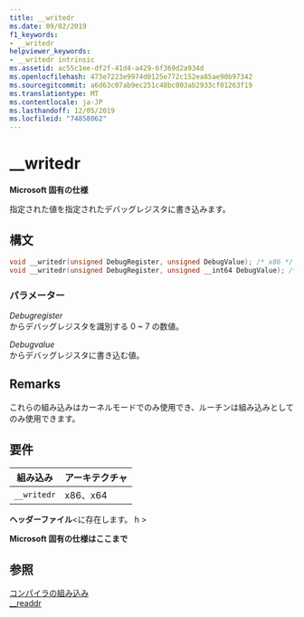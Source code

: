 ```yaml
---
title: __writedr
ms.date: 09/02/2019
f1_keywords:
- __writedr
helpviewer_keywords:
- __writedr intrinsic
ms.assetid: ac55c1ee-df2f-41d4-a429-6f369d2a934d
ms.openlocfilehash: 473e7223e9974d0125e772c152ea85ae90b97342
ms.sourcegitcommit: a6d63c07ab9ec251c48bc003ab2933cf01263f19
ms.translationtype: MT
ms.contentlocale: ja-JP
ms.lasthandoff: 12/05/2019
ms.locfileid: "74858062"
---
```

# <a name="__writedr"></a>__writedr

**Microsoft 固有の仕様**

指定された値を指定されたデバッグレジスタに書き込みます。

## <a name="syntax"></a>構文

```C
void __writedr(unsigned DebugRegister, unsigned DebugValue); /* x86 */
void __writedr(unsigned DebugRegister, unsigned __int64 DebugValue); /* x64 */
```

### <a name="parameters"></a>パラメーター

*Debugregister*\
からデバッグレジスタを識別する 0 ~ 7 の数値。

*Debugvalue*\
からデバッグレジスタに書き込む値。

## <a name="remarks"></a>Remarks

これらの組み込みはカーネルモードでのみ使用でき、ルーチンは組み込みとしてのみ使用できます。

## <a name="requirements"></a>要件

|組み込み|アーキテクチャ|
|---------------|------------------|
|`__writedr`|x86、x64|

**ヘッダーファイル**\<に存在します。 h >

**Microsoft 固有の仕様はここまで**

## <a name="see-also"></a>参照

[コンパイラの組み込み](../intrinsics/compiler-intrinsics.md)\
[__readdr](../intrinsics/readdr.md)
